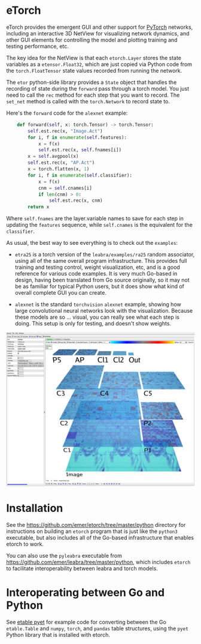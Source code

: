 # eTorch

eTorch provides the emergent GUI and other support for [PyTorch](https://pytorch.org) networks, including an interactive 3D NetView for visualizing network dynamics, and other GUI elements for controlling the model and plotting training and testing performance, etc.

The key idea for the NetView is that each `etorch.Layer` stores the state variables as a `etensor.Float32`, which are just copied via Python code from the `torch.FloatTensor` state values recorded from running the network.

The `etor` python-side library provides a `State` object that handles the recording of state during the `forward` pass through a torch model.  You just need to call the `rec` method for each step that you want to record. The `set_net` method is called with the `torch.Network` to record state to.

Here's the `forward` code for the `alexnet` example:

```Python
    def forward(self, x: torch.Tensor) -> torch.Tensor:
        self.est.rec(x, "Image.Act")
        for i, f in enumerate(self.features):
            x = f(x)
            self.est.rec(x, self.fnames[i])
        x = self.avgpool(x)
        self.est.rec(x, "AP.Act")
        x = torch.flatten(x, 1)
        for i, f in enumerate(self.classifier):
            x = f(x)
            cnm = self.cnames[i]
            if len(cnm) > 0:
                self.est.rec(x, cnm)
        return x
```

Where `self.fnames` are the layer.variable names to save for each step in updating the `features` sequence, while `self.cnames` is the equivalent for the `classifier`.

As usual, the best way to see everything is to check out the `examples`:

* `etra25` is a torch version of the `leabra/examples/ra25` random associator, using all of the same overall program infrastructure.  This provides full training and testing control, weight visualization, etc, and is a good reference for various code examples.  It is very much Go-based in design, having been translated from Go source originally, so it may not be as familiar for typical Python users, but it does show what kind of overall complete GUI you can create.

* `alexnet` is the standard `torchvision` `alexnet` example, showing how large convolutional neural networks look with the visualization.  Because these models are so ... visual, you can really see what each step is doing.  This setup is only for testing, and doesn't show weights.

![Screenshot of AlexNet example](alexnet_screen.png?raw=true "Screenshot of AlexNet example")

# Installation

See the https://github.com/emer/etorch/tree/master/python directory for instructions on building an `etorch` program that is just like the `python3` executable, but also includes all of the Go-based infrastructure that enables etorch to work.

You can also use the `pyleabra` executable from https://github.com/emer/leabra/tree/master/python, which includes `etorch` to facilitate interoperability between leabra and torch models.

# Interoperating between Go and Python

See [etable pyet](https://github.com/emer/etable/tree/master/examples/pyet) for example code for converting between the Go `etable.Table` and `numpy`, `torch`, and `pandas` table structures, using the `pyet` Python library that is installed with etorch.


